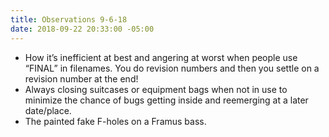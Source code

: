 ```yaml
---
title: Observations 9-6-18
date: 2018-09-22 20:33:00 -05:00
---
```


- How it’s inefficient at best and angering at worst when people use “FINAL” in filenames. You do revision numbers and then you settle on a revision number at the end!
- Always closing suitcases or equipment bags when not in use to minimize the chance of bugs getting inside and reemerging at a later date/place.
- The painted fake F-holes on a Framus bass.

